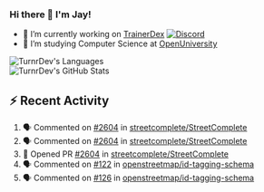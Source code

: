 ### Hi there 👋 I'm Jay!

- 🔭 I’m currently working on [TrainerDex](https://www.github.com/TrainerDex) [![Discord](https://discordapp.com/api/v6/guilds/364313717720219651/widget.png?style=shield)](http://discord.trainerdex.co.uk/)
- 🤔 I’m studying Computer Science at [OpenUniversity](http://www.open.ac.uk/courses/computing-it/degrees/bsc-computing-it-software-q62-soft)

![TurnrDev's Languages](https://github-readme-stats.vercel.app/api/top-langs/?username=TurnrDev&layout=compact&hide_border=true&title_color=1fa6aa&text_color=233247)
<br>
![TurnrDev's GitHub Stats](https://github-readme-stats.vercel.app/api?username=TurnrDev&show_icons=true&hide_border=true&count_private=true&include_all_commits=true&icon_color=1fa6aa&title_color=1fa6aa&text_color=233247)
<br>

## :zap: Recent Activity

<!--START_SECTION:activity-->
1. 🗣 Commented on [#2604](https://github.com/streetcomplete/StreetComplete/issues/2604) in [streetcomplete/StreetComplete](https://github.com/streetcomplete/StreetComplete)
2. 🗣 Commented on [#2604](https://github.com/streetcomplete/StreetComplete/issues/2604) in [streetcomplete/StreetComplete](https://github.com/streetcomplete/StreetComplete)
3. 💪 Opened PR [#2604](https://github.com/streetcomplete/StreetComplete/pull/2604) in [streetcomplete/StreetComplete](https://github.com/streetcomplete/StreetComplete)
4. 🗣 Commented on [#122](https://github.com/openstreetmap/id-tagging-schema/issues/122) in [openstreetmap/id-tagging-schema](https://github.com/openstreetmap/id-tagging-schema)
5. 🗣 Commented on [#126](https://github.com/openstreetmap/id-tagging-schema/issues/126) in [openstreetmap/id-tagging-schema](https://github.com/openstreetmap/id-tagging-schema)
<!--END_SECTION:activity-->
